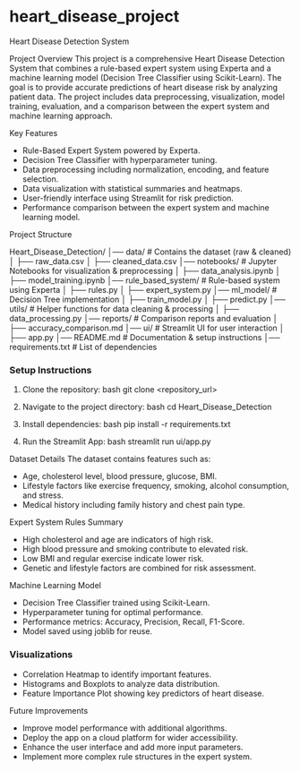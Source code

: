 # heart_disease_project
Heart Disease Detection System

 Project Overview
This project is a comprehensive Heart Disease Detection System that combines a rule-based expert system using Experta and a machine learning model (Decision Tree Classifier using Scikit-Learn). The goal is to provide accurate predictions of heart disease risk by analyzing patient data. The project includes data preprocessing, visualization, model training, evaluation, and a comparison between the expert system and machine learning approach.

 Key Features
- Rule-Based Expert System powered by Experta.
- Decision Tree Classifier with hyperparameter tuning.
- Data preprocessing including normalization, encoding, and feature selection.
- Data visualization with statistical summaries and heatmaps.
- User-friendly interface using Streamlit for risk prediction.
- Performance comparison between the expert system and machine learning model.

 Project Structure

Heart_Disease_Detection/
│── data/                   # Contains the dataset (raw & cleaned)
│   ├── raw_data.csv
│   ├── cleaned_data.csv
│── notebooks/              # Jupyter Notebooks for visualization & preprocessing
│   ├── data_analysis.ipynb
│   ├── model_training.ipynb
│── rule_based_system/      # Rule-based system using Experta
│   ├── rules.py
│   ├── expert_system.py
│── ml_model/               # Decision Tree implementation
│   ├── train_model.py
│   ├── predict.py
│── utils/                  # Helper functions for data cleaning & processing
│   ├── data_processing.py
│── reports/                # Comparison reports and evaluation
│   ├── accuracy_comparison.md
│── ui/                     # Streamlit UI for user interaction
│   ├── app.py
│── README.md               # Documentation & setup instructions
│── requirements.txt        # List of dependencies


### Setup Instructions
1. Clone the repository:
bash
git clone <repository_url>

2. Navigate to the project directory:
bash
cd Heart_Disease_Detection

3. Install dependencies:
bash
pip install -r requirements.txt

4. Run the Streamlit App:
bash
streamlit run ui/app.py


 Dataset Details
The dataset contains features such as:
- Age, cholesterol level, blood pressure, glucose, BMI.
- Lifestyle factors like exercise frequency, smoking, alcohol consumption, and stress.
- Medical history including family history and chest pain type.

 Expert System Rules Summary
- High cholesterol and age are indicators of high risk.
- High blood pressure and smoking contribute to elevated risk.
- Low BMI and regular exercise indicate lower risk.
- Genetic and lifestyle factors are combined for risk assessment.

 Machine Learning Model
- Decision Tree Classifier trained using Scikit-Learn.
- Hyperparameter tuning for optimal performance.
- Performance metrics: Accuracy, Precision, Recall, F1-Score.
- Model saved using joblib for reuse.

### Visualizations
- Correlation Heatmap to identify important features.
- Histograms and Boxplots to analyze data distribution.
- Feature Importance Plot showing key predictors of heart disease.

 Future Improvements
- Improve model performance with additional algorithms.
- Deploy the app on a cloud platform for wider accessibility.
- Enhance the user interface and add more input parameters.
- Implement more complex rule structures in the expert system.
